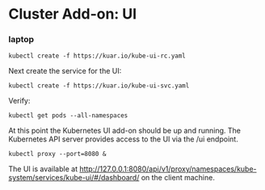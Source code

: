 # Cluster Add-on: UI

### laptop

```
kubectl create -f https://kuar.io/kube-ui-rc.yaml
```

Next create the service for the UI:

```
kubectl create -f https://kuar.io/kube-ui-svc.yaml
```

Verify:

```
kubectl get pods --all-namespaces
```

At this point the Kubernetes UI add-on should be up and running. The Kubernetes API server provides access to the UI via the /ui endpoint.

```
kubectl proxy --port=8080 &
```

The UI is available at http://127.0.0.1:8080/api/v1/proxy/namespaces/kube-system/services/kube-ui/#/dashboard/ on the client machine.
